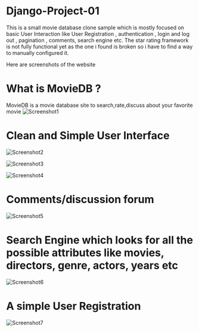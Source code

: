 # Django-Project-01
This is a small movie database clone sample which is mostly focused on basic User Interaction like 
User Registration , authentication , login and log out , pagination , comments, search engine etc.
The star rating framework is not fully functional yet as the one i found is broken so i have to find 
a way to manually configured it.

Here are screenshots of the website

# What is MovieDB ?
MovieDB is a movie database site to search,rate,discuss about your favorite movie
![Screenshot1](http://i.imgur.com/r6wgyi4.jpg)

# Clean and Simple User Interface
![Screenshot2](http://i.imgur.com/Y9iSUKD.jpg)

![Screenshot3](http://i.imgur.com/fK7l427.jpg)

![Screenshot4](http://i.imgur.com/GzFF20s.jpg)

# Comments/discussion forum
![Screenshot5](http://i.imgur.com/BmwoXUj.jpg)

# Search Engine which looks for all the possible attributes like movies, directors, genre, actors, years etc
![Screenshot6](http://i.imgur.com/wecZVs7.jpg)

# A simple User Registration 
![Screenshot7](http://i.imgur.com/mRWpzZx.jpg)
